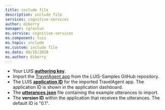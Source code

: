 ```yaml
---
title: include file
description: include file 
services: cognitive-services
author: diberry
manager: cgronlun
ms.service: cognitive-services
ms.component: luis
ms.topic: include
ms.custom: include file
ms.date: 08/16/2018
ms.author: diberry
--- 
```

* Your LUIS **[authoring key](../articles/cognitive-services/luis/luis-concept-keys.md#authoring-key)**. 
* Import the [TravelAgent app](https://github.com/Microsoft/LUIS-Samples/blob/master/documentation-samples/quickstarts/change-model/TravelAgent.json) from the LUIS-Samples GitHub repository. 
* The LUIS [**application ID**](../articles/cognitive-services/luis/luis-get-started-create-app.md) for the imported TravelAgent app. The application ID is shown in the application dashboard. 
* The **[utterances.json](https://github.com/Microsoft/LUIS-Samples/blob/master/documentation-samples/quickstarts/change-model/utterances.json)** file containing the example utterances to import. 
* The **version ID** within the application that receives the utterances. The default ID is "0.1".